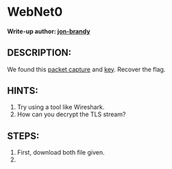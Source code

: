 # WebNet0
#### Write-up author: [jon-brandy](https://github.com/jon-brandy)
## DESCRIPTION:
We found this [packet capture](https://github.com/jon-brandy/CTF-WRITE-UP/blob/b9a222fbaff00d8cfc64e1d2e4d56748c1e16e35/Asset/WebNet0/capture.pcap) and [key](). Recover the flag.
## HINTS:
1. Try using a tool like Wireshark.
2. How can you decrypt the TLS stream?
## STEPS:
1. First, download both file given.
2. 
